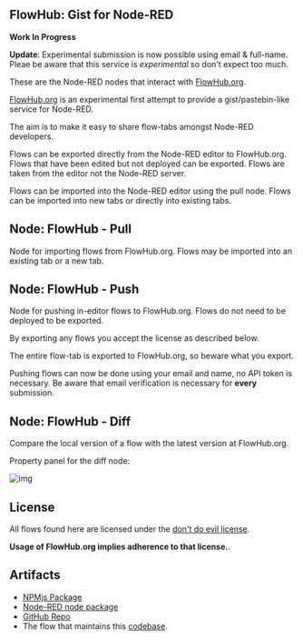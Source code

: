 ## FlowHub: Gist for Node-RED

**Work In Progress**

**Update**: Experimental submission is now possible using email & full-name. Pleae be aware that this service is *experimental* so don't expect too much.

These are the Node-RED nodes that interact with [FlowHub.org](https://flowhub.org).

[FlowHub.org](https://FlowHub.org) is an experimental first attempt to provide a gist/pastebin-like service for Node-RED.

The aim is to make it easy to share flow-tabs amongst Node-RED developers.

Flows can be exported directly from the Node-RED editor to FlowHub.org. Flows that have been edited but not deployed can be exported. Flows are taken from the editor not the Node-RED server.

Flows can be imported into the Node-RED editor using the pull node. Flows can be imported into new tabs or directly into existing tabs.

## Node: FlowHub - Pull

Node for importing flows from FlowHub.org. Flows may be imported into an existing tab or a new tab.

## Node: FlowHub - Push

Node for pushing in-editor flows to FlowHub.org. Flows do not need to be deployed to be exported.

By exporting any flows you accept the license as described below.

The entire flow-tab is exported to FlowHub.org, so beware what you export.

Pushing flows can now be done using your email and name, no API token is necessary. Be aware that email verification is necessary for **every** submission.

## Node: FlowHub - Diff

Compare the local version of a flow with the latest version at FlowHub.org. 

Property panel for the diff node:

![img](https://cdn.openmindmap.org/content/1696512960899_Screen_Shot_2023-10-05_at_15.19.11.png)

## License

All flows found here are licensed under the [don't do evil license](https://cdn.openmindmap.org/LICENSE.txt).

**Usage of FlowHub.org implies adherence to that license.**.

## Artifacts

- [NPMjs Package](https://www.npmjs.com/package/@gregoriusrippenstein/node-red-contrib-flowhub)
- [Node-RED node package](https://flows.nodered.org/node/@gregoriusrippenstein/node-red-contrib-flowhub)
- [GitHub Repo](https://github.com/gorenje/node-red-contrib-flowhub)
- The flow that maintains this [codebase](https://flowhub.org/f/4a831589774ecb04).


